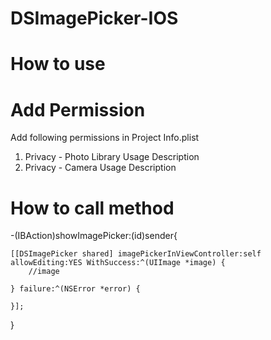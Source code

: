# DSImagePicker-IOS

# How to use

# Add Permission

Add following permissions in Project Info.plist
1. Privacy - Photo Library Usage Description
2. Privacy - Camera Usage Description


# How to call method

  -(IBAction)showImagePicker:(id)sender{
  
    [[DSImagePicker shared] imagePickerInViewController:self allowEditing:YES WithSuccess:^(UIImage *image) {
        //image
        
    } failure:^(NSError *error) {
        
    }];
    
}
